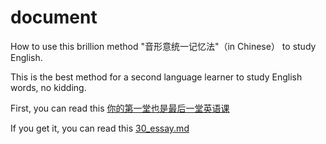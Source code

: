 # document
How to use this brillion method "音形意统一记忆法"（in Chinese） to study English.

This is the best method for a second language learner to study English words, no kidding.

First, you can read this [你的第一堂也是最后一堂英语课](https://github.com/englishword/document/blob/master/%E4%BD%A0%E7%9A%84%E7%AC%AC%E4%B8%80%E5%A0%82%E4%B9%9F%E6%98%AF%E6%9C%80%E5%90%8E%E4%B8%80%E5%A0%82%E8%8B%B1%E8%AF%AD%E8%AF%BE.md)

If you get it, you can read this [30_essay.md](https://github.com/englishword/document/blob/master/30_essay.md)
